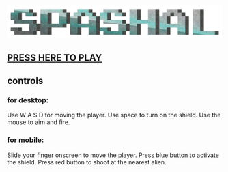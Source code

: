 ![alt text](https://raw.githubusercontent.com/MrRar/spashal/master/images/logo.gif "Spashal")
## [PRESS HERE TO PLAY](http://mrrar.github.io/spashal)
## controls
### for desktop:
Use W A S D for moving the player.
Use space to turn on the shield.
Use the mouse to aim and fire.
### for mobile:
Slide your finger onscreen to move the player.
Press blue button to activate the shield.
Press red button to shoot at the nearest alien.
